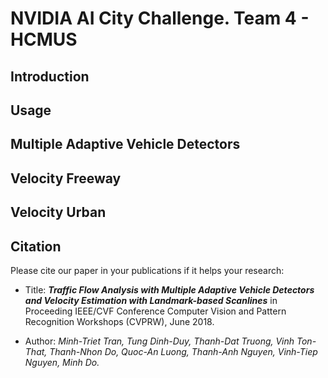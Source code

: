 # NVIDIA AI City Challenge. Team 4 - HCMUS

## Introduction

## Usage

## Multiple Adaptive Vehicle Detectors

## Velocity Freeway

## Velocity Urban

## Citation

Please cite our paper in your publications if it helps your research:

+ Title: ***Traffic Flow Analysis with Multiple Adaptive Vehicle Detectors and Velocity Estimation with Landmark-based Scanlines*** in Proceeding IEEE/CVF Conference Computer Vision and Pattern Recognition Workshops (CVPRW), June 2018.

+ Author: *Minh-Triet Tran, Tung Dinh-Duy, Thanh-Dat Truong, Vinh Ton-That, Thanh-Nhon Do, Quoc-An Luong, Thanh-Anh Nguyen, Vinh-Tiep Nguyen, Minh Do.*
